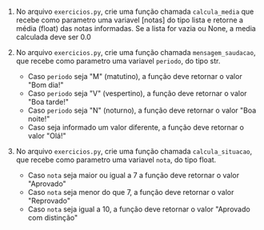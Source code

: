 
1. No arquivo `exercicios.py`, crie uma função chamada `calcula_media` que recebe como parametro uma variavel [notas] do tipo lista e retorne a média (float) das notas informadas.
    Se a lista for vazia ou None, a media calculada deve ser 0.0

2. No arquivo `exercicios.py`, crie uma função chamada `mensagem_saudacao`, que recebe como parametro uma variavel `periodo`, do tipo str.
    * Caso `periodo` seja "M" (matutino), a função deve retornar o valor "Bom dia!"
    * Caso `periodo` seja "V" (vespertino), a função deve retornar o valor "Boa tarde!"
    * Caso `periodo` seja "N" (noturno), a função deve retornar o valor "Boa noite!"
    * Caso seja informado um valor diferente, a função deve retornar o valor "Olá!"

3. No arquivo `exercicios.py`, crie uma função chamada `calcula_situacao`, que recebe como parametro uma variavel `nota`, do tipo float.
    * Caso `nota` seja maior ou igual a 7 a função deve retornar o valor "Aprovado"
    * Caso `nota` seja menor do que 7, a função deve retornar o valor "Reprovado"
    * Caso `nota` seja igual a 10, a função deve retornar o valor "Aprovado com distinção"


